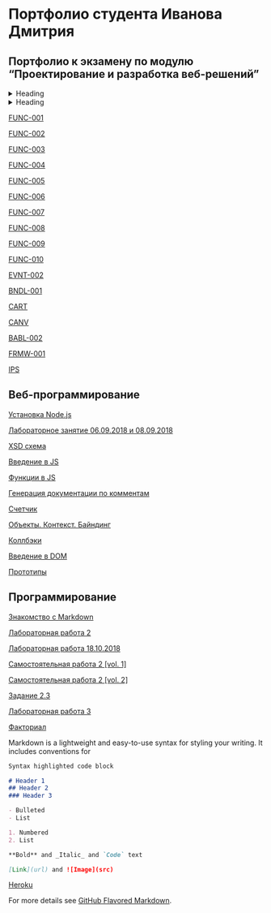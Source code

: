 
# Портфолио студента Иванова Дмитрия


## Портфолио к экзамену по модулю “Проектирование и разработка веб-решений”

<details>
<summary>Heading</summary>

+ markdown list 1
    + nested list 1
    + nested list 2
+ markdown list 2

</details>

<details>
<summary>Heading</summary>
+ <a href="https://github.com/DementedJim/DementedJim.github.io/blob/master/first_course/informatics/%D0%98%D0%B2%D0%B0%D0%BD%D0%BE%D0%B2%20%D0%94%D0%BC%D0%B8%D1%82%D1%80%D0%B8%D0%B9%2C%20%D0%98%D0%92%D0%A22%2C%20%D0%9B%D0%A01.pdf"> Лабораторная работа 1 </a>

+ ловылаовлоа
+ вапвапапа
</details>

[FUNC-001](https://kodaktor.ru/task_func_282ff)

[FUNC-002](https://kodaktor.ru/func_29440)

[FUNC-003](https://kodaktor.ru/func_a3765)

[FUNC-004](https://kodaktor.ru/func_e29ff)

[FUNC-005](https://kodaktor.ru/task_func_6522d)

[FUNC-006](https://kodaktor.ru/func_00440)

[FUNC-007](https://kodaktor.ru/func_3633d)

[FUNC-008](https://kodaktor.ru/zzzzzzz_de2b7)

[FUNC-009](https://kodaktor.ru/func_123de)

[FUNC-010](https://kodaktor.ru/func_56254)

[EVNT-002](https://kodaktor.ru/custom_39095)

[BNDL-001](https://dementedjim.github.io/moment_bundle/)

[CART](https://kodaktor.ru/custom_2ac34)

[CANV](https://kodaktor.ru/d64cb18_b557c)

[BABL-002](https://kodaktor.ru/bind02032018_38b65)

[FRMW-001](https://kodaktor.ru/react_6741c)

[IPS](https://kodaktor.ru/task_0e53d)


## Веб-программирование
[Установка  Node.js](https://github.com/DementedJim/Node.js-First-week-installing-node-/)

[Лабораторное занятие 06.09.2018 и 08.09.2018](https://github.com/DementedJim/XML-DTD-08-09-2018)

[XSD схема](https://github.com/DementedJim/xsd_scheme/)

[Введение в JS](https://github.com/DementedJim/22-09-2018)

[Функции в JS](https://github.com/DementedJim/jsfunctions)

[Генерация документации по комментам](https://github.com/DementedJim/13-10-2018-Final)

[Счетчик](https://github.com/DementedJim/counter)

[Объекты. Контекст. Байндинг](https://github.com/DementedJim/context_binding)

[Коллбэки](https://github.com/DementedJim/callbacks)

[Введение в DOM](https://github.com/DementedJim/into_dom/)

[Прототипы](https://kodaktor.ru/zzzzzzz_ebd11)


## Программирование
[Знакомство с Markdown](https://github.com/DementedJim/Markdown)

[Лабораторная работа 2](https://repl.it/@PietrSidorovich/Laboratornaia-rabota-2-Python)

[Лабораторная работа 18.10.2018](https://github.com/DementedJim/18-10-2018-Python)

[Самостоятельная работа 2 [vol. 1]](https://repl.it/@PietrSidorovich/Zadaniie-1-2-Samostoiatielnaia-rabota-2)

[Самостоятельная работа 2 [vol. 2]](https://repl.it/@PietrSidorovich/Zadaniie-3-Samostoiatielnaia-rabota-2)

[Задание 2.3](https://repl.it/@PietrSidorovich/Zadaniie-23)

[Лабораторная работа 3](https://repl.it/@PietrSidorovich/Laboratornaia-rabota-3-20-09-18)

[Факториал](https://repl.it/@PietrSidorovich/Faktorial)





Markdown is a lightweight and easy-to-use syntax for styling your writing. It includes conventions for

```markdown
Syntax highlighted code block

# Header 1
## Header 2
### Header 3

- Bulleted
- List

1. Numbered
2. List

**Bold** and _Italic_ and `Code` text

[Link](url) and ![Image](src)
```
[Heroku](https://github.com/DementedJim/herokudemo1)

For more details see [GitHub Flavored Markdown](https://guides.github.com/features/mastering-markdown/).
